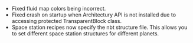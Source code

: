 - Fixed fluid map colors being incorrect.
- Fixed crash on startup when Architectury API is not installed due to accessing protected TransparentBlock class.
- Space station recipes now specify the nbt structure file. This allows you to set different space station structures for different planets.